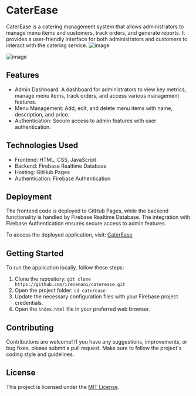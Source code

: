 # CaterEase

CaterEase is a catering management system that allows administrators to manage menu items and customers, track orders, and generate reports. It provides a user-friendly interface for both administrators and customers to interact with the catering service.
![image](https://github.com/gladyswambura/CaterEase/assets/97955649/ec012ac7-2715-4025-8c6e-5f849f248239)

![image](https://github.com/gladyswambura/CaterEase/assets/97955649/4b85f277-2000-43c2-b2ef-3f0a44a72ed4)


## Features

- Admin Dashboard: A dashboard for administrators to view key metrics, manage menu items, track orders, and access various management features.
- Menu Management: Add, edit, and delete menu items with name, description, and price.
- Authentication: Secure access to admin features with user authentication.

## Technologies Used

- Frontend: HTML, CSS, JavaScript
- Backend: Firebase Realtime Database
- Hosting: GitHub Pages
- Authentication: Firebase Authentication

## Deployment

The frontend code is deployed to GitHub Pages, while the backend functionality is handled by Firebase Realtime Database. The integration with Firebase Authentication ensures secure access to admin features.

To access the deployed application, visit: [CaterEase](https://gladyswambura.github.io/caterease)

## Getting Started

To run the application locally, follow these steps:

1. Clone the repository: `git clone https://github.com/irenenoni/caterease.git`
2. Open the project folder: `cd caterease`
3. Update the necessary configuration files with your Firebase project credentials.
4. Open the `index.html` file in your preferred web browser.

## Contributing

Contributions are welcome! If you have any suggestions, improvements, or bug fixes, please submit a pull request. Make sure to follow the project's coding style and guidelines.

## License

This project is licensed under the [MIT License](LICENSE).


